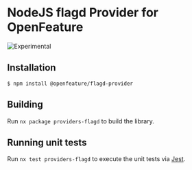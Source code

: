# NodeJS flagd Provider for OpenFeature

![Experimental](https://img.shields.io/badge/experimental-breaking%20changes%20allowed-yellow)

## Installation

```
$ npm install @openfeature/flagd-provider
```

## Building

Run `nx package providers-flagd` to build the library.

## Running unit tests

Run `nx test providers-flagd` to execute the unit tests via [Jest](https://jestjs.io).
